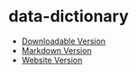 data-dictionary
===============

* [Downloadable Version](https://github.com/USG-SCOPE/data-dictionary/blob/gh-pages/SCOPE%20-%20Metadata%20Scheme%20for%20Data%20Dictionaries%20-%20final.docx?raw=true)
* [Markdown Version](https://github.com/USG-SCOPE/data-dictionary/blob/gh-pages/Metadata-Scheme-for-Data-Dictionaries.md)
* [Website Version](https://github.com/USG-SCOPE/data-dictionary)
